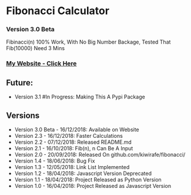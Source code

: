 # Fibonacci Calculator
### Version 3.0 Beta
Fibinacci(n)
100% Work, With No Big Number Backage, Tested That Fib(10000) Need 3 Mins

### [My Website - Click Here](https://gnn.datavisdev.com)

## Future:
* Version 3.1 #In Progress: Making This A Pypi Package

## Versions
* Version 3.0 Beta - 16/12/2018: Available on Website
* Version 2.3 - 16/12/2018: Faster Calculations
* Version 2.2 - 07/12/2018: Released README.md
* Version 2.1 - 16/10/2018: Fib(n), n Can Be A Input
* Version 2.0 - 20/09/2018: Released On github.com/kiwirafe/fibonacci/
* Version 1.4 - 18/06/2018: Bug Fix
* Version 1.3 - 12/05/2018: Link List Implemented
* Version 1.2 - 18/04/2018: Javascript Version Deprecated
* Version 1.1 - 18/04/2018: Project Released as Python Version
* Version 1.0 - 16/04/2018: Project Released as Javascript Version
